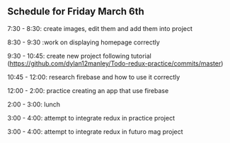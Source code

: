 ## Schedule for Friday March 6th

7:30 - 8:30: create images, edit them and add them into project

8:30 - 9:30 :work on displaying homepage correctly

9:30 - 10:45: create new project following tutorial (https://github.com/dylan12manley/Todo-redux-practice/commits/master)

10:45 - 12:00: research firebase and how to use it correctly

12:00 - 2:00: practice creating an app that use firebase

2:00 - 3:00:  lunch

3:00 - 4:00: attempt to integrate redux in practice project

3:00 - 4:00: attempt to integrate redux in futuro mag project
